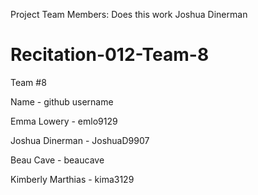 Project Team Members: Does this work Joshua Dinerman

# Recitation-012-Team-8

Team #8

Name - github username

Emma Lowery - emlo9129

Joshua Dinerman - JoshuaD9907

Beau Cave - beaucave

Kimberly Marthias - kima3129
